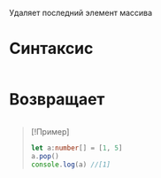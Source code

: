 Удаляет последний элемент массива
# Синтаксис
```ts
```
# Возвращает
```ts
```

> [!Пример]
> ```ts
> let a:number[] = [1, 5]
> a.pop()
> console.log(a) //[1]
> ```